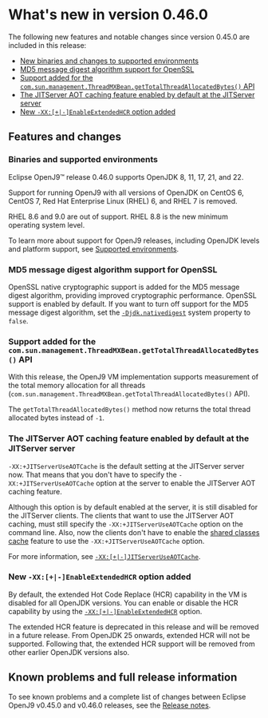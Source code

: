 <!--
* Copyright (c) 2017, 2024 IBM Corp. and others
*
* This program and the accompanying materials are made
* available under the terms of the Eclipse Public License 2.0
* which accompanies this distribution and is available at
* https://www.eclipse.org/legal/epl-2.0/ or the Apache
* License, Version 2.0 which accompanies this distribution and
* is available at https://www.apache.org/licenses/LICENSE-2.0.
*
* This Source Code may also be made available under the
* following Secondary Licenses when the conditions for such
* availability set forth in the Eclipse Public License, v. 2.0
* are satisfied: GNU General Public License, version 2 with
* the GNU Classpath Exception [1] and GNU General Public
* License, version 2 with the OpenJDK Assembly Exception [2].
*
* [1] https://www.gnu.org/software/classpath/license.html
* [2] https://openjdk.org/legal/assembly-exception.html
*
* SPDX-License-Identifier: EPL-2.0 OR Apache-2.0 OR GPL-2.0-only WITH Classpath-exception-2.0 OR GPL-2.0-only WITH OpenJDK-assembly-exception-1.0
-->

# What's new in version 0.46.0

The following new features and notable changes since version 0.45.0 are included in this release:

- [New binaries and changes to supported environments](#binaries-and-supported-environments)
- [MD5 message digest algorithm support for OpenSSL](#md5-message-digest-algorithm-support-for-openssl)
- [Support added for the `com.sun.management.ThreadMXBean.getTotalThreadAllocatedBytes()` API](#support-added-for-the-comsunmanagementthreadmxbeangettotalthreadallocatedbytes-api)
- [The JITServer AOT caching feature enabled by default at the JITServer server](#the-jitserver-aot-caching-feature-enabled-by-default-at-the-jitserver-server)
- [New `-XX:[+|-]EnableExtendedHCR` option added](#new-xx-enableextendedhcr-option-added)

## Features and changes

### Binaries and supported environments

Eclipse OpenJ9&trade; release 0.46.0 supports OpenJDK 8, 11, 17, 21, and 22.

Support for running OpenJ9 with all versions of OpenJDK on CentOS 6, CentOS 7, Red Hat Enterprise Linux (RHEL) 6, and RHEL 7 is removed.

RHEL 8.6 and 9.0 are out of support. RHEL 8.8 is the new minimum operating system level.

To learn more about support for OpenJ9 releases, including OpenJDK levels and platform support, see [Supported environments](openj9_support.md).

### MD5 message digest algorithm support for OpenSSL

OpenSSL native cryptographic support is added for the MD5 message digest algorithm, providing improved cryptographic performance. OpenSSL support is enabled by default. If you want to turn off support for the MD5 message digest algorithm, set the [`-Djdk.nativedigest`](djdknativedigest.md) system property to `false`.

### Support added for the `com.sun.management.ThreadMXBean.getTotalThreadAllocatedBytes()` API

With this release, the OpenJ9 VM implementation supports measurement of the total memory allocation for all threads (`com.sun.management.ThreadMXBean.getTotalThreadAllocatedBytes()` API).

The `getTotalThreadAllocatedBytes()` method now returns the total thread allocated bytes instead of `-1`.

### The JITServer AOT caching feature enabled by default at the JITServer server

`-XX:+JITServerUseAOTCache` is the default setting at the JITServer server now. That means that you don't have to specify the `-XX:+JITServerUseAOTCache` option at the server to enable the JITServer AOT caching feature.

Although this option is by default enabled at the server, it is still disabled for the JITServer clients. The clients that want to use the JITServer AOT caching, must still specify the `-XX:+JITServerUseAOTCache` option on the command line. Also, now the clients don't have to enable the [shared classes cache](https://www.eclipse.org/openj9/docs/shrc/) feature to use the `-XX:+JITServerUseAOTCache` option.

For more information, see [ `-XX:[+|-]JITServerUseAOTCache`](xxjitserveruseaotcache.md).

### New `-XX:[+|-]EnableExtendedHCR` option added

By default, the extended Hot Code Replace (HCR) capability in the VM is disabled for all OpenJDK versions. You can enable or disable the HCR capability by using the [`-XX:[+|-]EnableExtendedHCR`](xxenableextendedhcr.md) option.

The extended HCR feature is deprecated in this release and will be removed in a future release. From OpenJDK 25 onwards, extended HCR will not be supported. Following that, the extended HCR support will be removed from other earlier OpenJDK versions also.

## Known problems and full release information

To see known problems and a complete list of changes between Eclipse OpenJ9 v0.45.0 and v0.46.0 releases, see the [Release notes](https://github.com/eclipse-openj9/openj9/blob/master/doc/release-notes/0.46/0.46.md).

<!-- ==== END OF TOPIC ==== version0.46.md ==== -->

